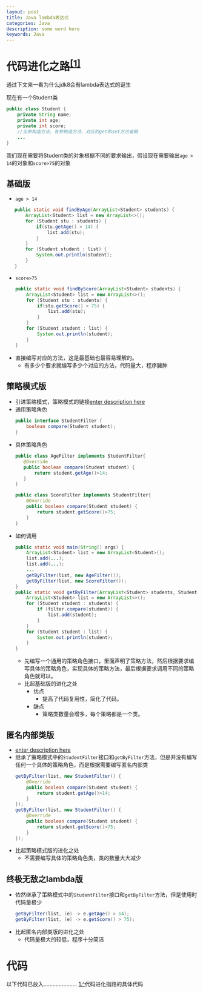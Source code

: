 ```yaml
---
layout: post
title: Java lambda表达式
categories: Java
description: some word here
keywords: Java
---
```


# 代码进化之路<sup id='a1'>[[1]](#f1)</sup>
通过下文来一看为什么jdk8会有lambda表达式的诞生

现在有一个Student类
```java
public class Student {
    private String name;
    private int age;
    private int score;
	//无参构造方法、有参构造方法、对应的get和set方法省略
	...
}
```
我们现在需要将Student类的对象根据不同的要求输出，假设现在需要输出`age > 14`的对象和`score>75`的对象

## 基础版
- `age > 14`
 ```java
	public static void findByAge(ArrayList<Student> students) {
		ArrayList<Student> list = new ArrayList<>();
		for (Student stu : students) {
			if(stu.getAge() > 14) {
				list.add(stu);
			}
		}
		for (Student student : list) {
			System.out.println(student);
		}
	}
  ```
- `score>75`
	```java
	public static void findByScore(ArrayList<Student> students) {
		ArrayList<Student> list = new ArrayList<>();
		for (Student stu : students) {
			if(stu.getScore() > 75) {
				list.add(stu);
			}
		}
		for (Student student : list) {
			System.out.println(student);
		}
	}
	```
- 直接编写对应的方法，这是最基础也最容易理解的。
	- 有多少个要求就编写多少个对应的方法，代码量大，程序臃肿


## 策略模式版
- 引进策略模式，策略模式的链接[enter description here](阿斯蒂芬去玩儿)
- 通用策略角色
	```java
	public interface StudentFilter {
		boolean compare(Student student);
	}
	```
- 具体策略角色
	 ```java
	public class AgeFilter implements StudentFilter{
		@Override
		public boolean compare(Student student) {
			return student.getAge()>14;
		}
	}
	```
	```java
	public class ScoreFilter implements StudentFilter{
		@Override
		public boolean compare(Student student) {
			return student.getScore()>75;
		}
	}
	```
- 如何调用
	```java
	public static void main(String[] args) {
		ArrayList<Student> list = new ArrayList<Student>();
		list.add(...);
		list.add(...);
		...
		getByFilter(list, new AgeFilter());
		getByFilter(list, new ScoreFilter());
	}
	public static void getByFilter(ArrayList<Student> students, StudentFilter filter){
		ArrayList<Student> list = new ArrayList<>();
		for (Student student : students) {
			if (filter.compare(student)) {
				list.add(student);
			}
		}
		for (Student student : list) {
			System.out.println(student);
		}
	}
	```
	- 先编写一个通用的策略角色接口，里面声明了策略方法，然后根据要求编写具体的策略角色，实现具体的策略方法，最后根据要求调用不同的策略角色就可以。
	- 比起基础版的进化之处
		- 优点
			- 提高了代码复用性，简化了代码。
		- 缺点
			- 策略类数量会增多，每个策略都是一个类。


## 匿名内部类版
- [enter description here](去玩儿阿斯蒂芬)
- 继承了策略模式中的`StudentFilter`接口和`getByFilter`方法，但是并没有编写任何一个具体的策略角色，而是根据需要编写匿名内部类
	```java
	getByFilter(list, new StudentFilter() {
		@Override
		public boolean compare(Student student) {
			return student.getAge()>14;
		}
	});
	getByFilter(list, new StudentFilter() {
		@Override
		public boolean compare(Student student) {
			return student.getScore()>75;
		}
	});
	```
- 比起策略模式版的进化之处
	- 不需要编写具体的策略角色类，类的数量大大减少


## 终极无敌之lambda版
- 依然继承了策略模式中的`StudentFilter`接口和`getByFilter`方法，但是使用时代码量极少
	```java
	getByFilter(list, (e) -> e.getAge() > 14);
	getByFilter(list, (e) -> e.getScore() > 75);
	```
- 比起匿名内部类版的进化之处
	- 代码量极大的较低，程序十分简洁

# 代码
以下代码已放入......................
<span id="f1">[1.^](#a1)</span>代码进化指路的具体代码